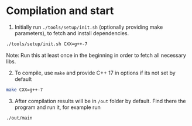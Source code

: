 # Compilation and start

1. Initially run `./tools/setup/init.sh` (optionally providing make parameters), to fetch and install dependencies.
```bash
./tools/setup/init.sh CXX=g++-7
```

Note: Run this at least once in the beginning in order to fetch all necessary libs.

2. To compile, use `make` and provide C++ 17 in options if its not set by default
```bash
make CXX=g++-7
```

3. After compilation results will be in `/out` folder by default.
Find there the program and run it, for example run
```bash
./out/main
```

